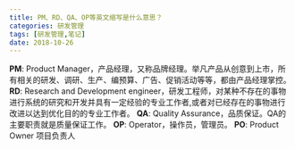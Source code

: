 ```yaml
---
title: PM、RD、QA、OP等英文缩写是什么意思？
categories: 研发管理
tags: [研发管理,笔记]
date: 2018-10-26
---
```


**PM**: Product Manager，产品经理，又称品牌经理。举凡产品从创意到上市，所有相关的研发、调研、生产、编预算、广告、促销活动等等，都由产品经理掌控。
**RD**: Research and Development engineer，研发工程师，对某种不存在的事物进行系统的研究和开发并具有一定经验的专业工作者,或者对已经存在的事物进行改进以达到优化目的的专业工作者。
**QA**: Quality Assurance，品质保证。QA的主要职责就是质量保证工作。
**OP**: Operator，操作员，管理员。
**PO**: Product Owner 项目负责人
